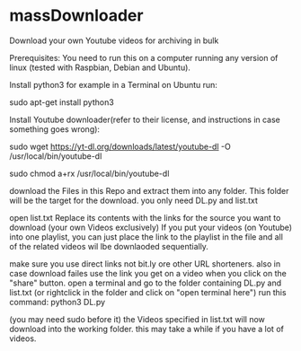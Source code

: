 # massDownloader
Download your own Youtube videos for archiving in bulk


Prerequisites:
You need to run this on a computer running any version of linux (tested with Raspbian, Debian and Ubuntu).

Install python3
for example in a Terminal on Ubuntu run:

sudo apt-get install python3

Install Youtube downloader(refer to their license, and instructions in case something goes wrong):

sudo wget https://yt-dl.org/downloads/latest/youtube-dl -O /usr/local/bin/youtube-dl

sudo chmod a+rx /usr/local/bin/youtube-dl

download the Files in this Repo and extract them into any folder.
This folder will be the target for the download.
you only need DL.py and list.txt

open list.txt
Replace its contents with the links for the source you want to download (your own Videos exclusively)
If you put your videos (on Youtube) into one playlist, you can just place the link to the playlist in the file and all of the related videos wil lbe downlaoded sequentially.

make sure you use direct links not bit.ly ore other URL shorteners. also in case download failes use the link you get on a video when you click on the "share" button.
open a terminal and go to the folder containing DL.py and list.txt (or rightclick in the folder and click on "open terminal here")
run this command:
python3 DL.py

(you may need sudo before it)
the Videos specified in list.txt will now download into the working folder.
this may take a while if you have a lot of videos.

